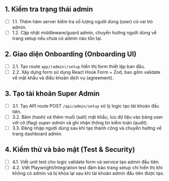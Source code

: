 ## 1. Kiểm tra trạng thái admin

* [ ] 1.1. Thêm hàm server kiểm tra số lượng người dùng (user) có vai trò admin.
* [ ] 1.2. Cập nhật middleware/guard admin, chuyển hướng người dùng về trang setup nếu chưa có admin nào tồn tại.

## 2. Giao diện Onboarding (Onboarding UI)

* [ ] 2.1. Tạo route `app/(admin)/setup` hiển thị form thiết lập ban đầu.
* [ ] 2.2. Xây dựng form sử dụng React Hook Form + Zod, bao gồm validate về mật khẩu và điều khoản dịch vụ (agreement).

## 3. Tạo tài khoản Super Admin

* [ ] 3.1. Tạo API route POST `/api/admin/setup` xử lý logic tạo tài khoản đầu tiên.
* [ ] 3.2. Băm (hash) và thêm muối (salt) mật khẩu, lưu dữ liệu vào bảng user với cờ (flag) *super admin* và ghi nhận thông tin kiểm toán (audit).
* [ ] 3.3. Đăng nhập người dùng sau khi tạo thành công và chuyển hướng về trang dashboard admin.

## 4. Kiểm thử và bảo mật (Test & Security)

* [ ] 4.1. Viết unit test cho logic validate form và service tạo admin đầu tiên.
* [ ] 4.2. Viết Playwright/Integration test đảm bảo trang setup chỉ hiển thị khi không có admin và bị khóa lại sau khi tài khoản admin đầu tiên được tạo.
